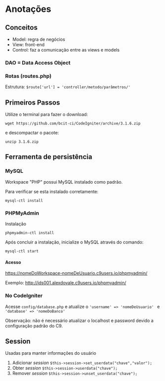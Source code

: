 # Anotações

## Conceitos
* Model: regra de negócios
* View: front-end
* Control: faz a comunicação entre as views e models

### DAO = Data Access Object

### Rotas (routes.php)
Estrutura: 
```$route['url'] = 'controller/metodo/parâmetros/' ```

## Primeiros Passos

Utilize o terminal para fazer o download:

```
wget https://github.com/bcit-ci/CodeIgniter/archive/3.1.6.zip
```
e descompactar o pacote: 
```
unzip 3.1.6.zip
```

## Ferramenta de persistência
### MySQL
Workspace "PHP" possui MySQL instalado como padrão. 

Para verificar se esta instalado corretamente:
```
mysql-ctl install
```
### PHPMyAdmin
Instalação
```
phpmyadmin-ctl install
```
Após concluir a instalação, inicialize o MySQL através do comando:
```
mysql-ctl start
```

#### Acesso
https://nomeDoWorkspace-nomeDeUsuario.c9users.io/phpmyadmin/

Exemplo: http://ids001.alexdovale.c9users.io/phpmyadmin/

### No CodeIgniter
Acesse ```config/database.php``` e atualize o ```'username' => 'nomeDeUsuario' ``` e ```'database' => 'nomeDoBanco'```

Observação: não é necessário atualizar o localhost e password devido a configuração padrão do C9.

## Session 
Usadas para manter informações do usuário

1. Adicionar *session* ```$this->session->set_userdata("chave","valor"); ```
2. Obter *session* ```$this->session->userdata("chave");```
3. Remover *session* ```$this->session->unset_userdata("chave");```
